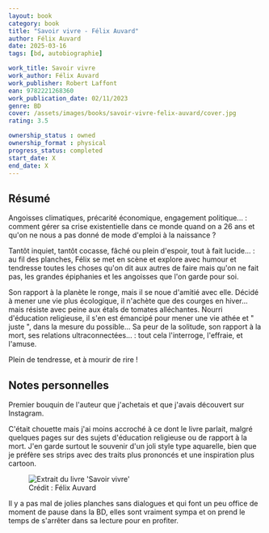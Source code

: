 ```yaml
---
layout: book
category: book
title: "Savoir vivre - Félix Auvard"
author: Félix Auvard
date: 2025-03-16
tags: [bd, autobiographie]

work_title: Savoir vivre
work_author: Félix Auvard
work_publisher: Robert Laffont
ean: 9782221268360
work_publication_date: 02/11/2023
genre: BD
cover: /assets/images/books/savoir-vivre-felix-auvard/cover.jpg
rating: 3.5

ownership_status : owned
ownership_format : physical
progress_status: completed
start_date: X
end_date: X
---
```

## Résumé
​Angoisses climatiques, précarité économique, engagement politique... : comment gérer sa crise existentielle dans ce monde quand on a 26 ans et qu'on ne nous a pas donné de mode d'emploi à la naissance ?

Tantôt inquiet, tantôt cocasse, fâché ou plein d'espoir, tout à fait lucide... : au fil des planches, Félix se met en scène et explore avec humour et tendresse toutes les choses qu'on dit aux autres de faire mais qu'on ne fait pas, les grandes épiphanies et les angoisses que l'on garde pour soi.

Son rapport à la planète le ronge, mais il se noue d'amitié avec elle. Décidé à mener une vie plus écologique, il n'achète que des courges en hiver... mais résiste avec peine aux étals de tomates alléchantes. Nourri d'éducation religieuse, il s'en est émancipé pour mener une vie athée et " juste ", dans la mesure du possible... Sa peur de la solitude, son rapport à la mort, ses relations ultraconnectées... : tout cela l'interroge, l'effraie, et l'amuse.

Plein de tendresse, et à mourir de rire !

## Notes personnelles
Premier bouquin de l'auteur que j'achetais et que j'avais découvert sur Instagram.

C'était chouette mais j'ai moins accroché à ce dont le livre parlait, malgré quelques pages sur des sujets d'éducation religieuse ou de rapport à la mort. J'en garde surtout le souvenir d'un joli style type aquarelle, bien que je préfère ses strips avec des traits plus prononcés et une inspiration plus cartoon.

<figure>
  <img src="{{ '/assets/images/books/savoir-vivre-felix-auvard/extrait.jpeg' | relative_url }}" alt="Extrait du livre 'Savoir vivre'">
  <figcaption>Crédit : Félix Auvard</figcaption>
</figure>


Il y a pas mal de jolies planches sans dialogues et qui font un peu office de moment de pause dans la BD, elles sont vraiment sympa et on prend le temps de s'arrêter dans sa lecture pour en profiter.